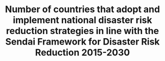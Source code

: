 ---
title: >-
  Number  of  countries  that  adopt  and  implement  national  disaster  risk  reduction  strategies  in  line  with  the  Sendai  Framework  for  Disaster  Risk  Reduction  2015-2030
target_id: 11.b
has_metadata: true
permalink: /11-b-1/
sdg_goal: 11
layout: indicator
indicator: 11.b.1
indicator_variable: null
graph: null
graph_type_description: null
graph_status_notes: unk
variable_description: null
variable_notes: null
un_designated_tier: '2'
un_custodial_agency: 'UNISDR  (Partnering  Agencies:  UN  Habitat,  UNEP)'
rationale_interpretation: >-
  Sendai  Framework  for  Disaster  Risk  Reduction  2015-2030  calls  for  local  governments  to  adopt  and  implement  local  DRR  strategies  with  their  own  targets,  indicators  and  timeframes.  @@  Global  population  is  now  half  urban  and  expected  to  be  nearly  70%  urban  by  2050.  Increasing  resilience  of  cities  is  critical  to  reduce  disaster  risk  and  achieve  sustainable  development.  Cities  are  also  very  vulnerable  to  natural  disasters,  especially  climate-related  shocks.  Over  half  of  all  coastal  areas  are  urbanized  and  21  of  the  worlds  33  megacities  lie  in  coastal  flood  zones.  Coastal  cities  are  particularly  affected  by  sea  level  rise,  coastal  flooding  and  erosion,  and  extreme  events  (e.g.  tsunamis  and  storm  surges)  due  to  the  undermining  natural  protective  barriers,  low  levels  of  development  combined  with  rapid  population  growth  in  low  lying  coastal  areas  and  inadequate  capacity  to  adapt.  In  addition  to  the  impact  on  communities  and  non-human  species,  the  unplanned  urbanization  also  undermines  the  ecosystem  services  that  support  much  hard  urban  infrastructure.  This  type  of  development  also  exacerbates  urban  vulnerability  to  climate  change  impacts,  including  hydro-meteorological  and  geological  hazards.  @@  Located  mostly  in  cities  where  disadvantaged  groups  are  situated  and  when  affordable  access  is  addressed,  resilient  infrastructures  such  as  health,  education,  road  and  other  critical  infrastructures  will  have  direct  impact  on  reducing  inequality  and  making  growth  more  inclusive  and  sustainable.  @@  The  opportunity  is  that  60%  of  the  area  expected  to  be  urban  by  2030  remains  to  be  built,  indicating  that  the  shape  of  future  cities  can  be  proactively  guided  into  more  risk-sensitive  development.  An  increasing  number  of  cities  that  adopt  and  implement  local  DRR  strategies  will  contribute  to  sustainable  development  from  economic,  environmental  and  social  perspectives.  @@  The  indicator  will  build  bridge  between  the  SDGs  and  the  Sendai  Framework  for  DRR  because  the  adoption  of  local  DRR  strategies  is  one  of  Sendai  Framework  global  targets  and  will  be  also  monitored  under  the  Sendai  Framework  Monitoring  System.  @@  (mainly  based  on  TST  Issue  Brief  20,  11,  23,  14  and  12)
goal_meta_link: 'http://unstats.un.org/sdgs/files/metadata-compilation/Metadata-Goal-11.pdf'
goal_meta_link_page: 33
indicator_name: >-
  Number  of  countries  that  adopt  and  implement  national  disaster  risk  reduction  strategies  in  line  with  the  Sendai  Framework  for  Disaster  Risk  Reduction  2015-2030
target: >-
  By  2020,  substantially  increase  the  number  of  cities  and  human  settlements  adopting  and  implementing  integrated  policies  and  plans  towards  inclusion,  resource  efficiency,  mitigation  and  adaptation  to  climate  change,  resilience  to  disasters,  and  develop  and  implement,  in  line  with  the  Sendai  Framework  for  Disaster  Risk  Reduction  2015-2030,  holistic  disaster  risk  management  at  all  levels.
method_of_computation: Summation  of  data  from  National  Progress  Report  of  the  Sendai  Monitor
source_title: null
source_notes: null
published: true  

indicator_definition: "Local  DRR  Strategies  in  line  with  the  Sendai  Framework  for  Disaster  Risk  Reduction  2015-2030:  local  disaster  risk  reduction  strategies  and  plans,  across  different  timescales  with  targets,  indicators  and  time  frames,  aimed  at  preventing  the  creation  of  risk,  the  reduction  of  existing  risk  and  the  strengthening  of  economic,  social,  health  and  environmental  resilience  (Sendai  Framework,  para27  (b)).  Note:  the  DRR  strategies  need  to  be  based  on  risk  information  and  assessments.  Local  Government:  Form  of  public  administration  at  the  lowest  tier  of  administration  within  a  given  state,  which  generally  acts  within  powers  delegated  to  them  by  legislation  or  directives  of  the  higher  level  of  government.  \tNote:  Terminology  will  be  discussed  and  finalized  in  the  Open-ended  Intergovernmental  Working  Group  for  Sendai  Framework  for  Disaster  Risk  Reduction."
---